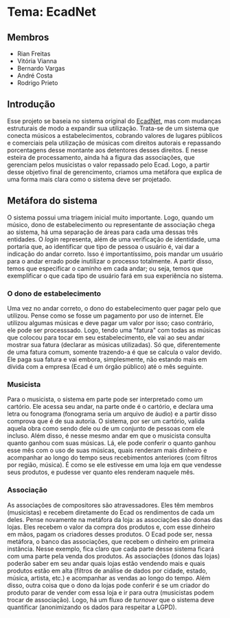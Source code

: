# Tema: EcadNet
## Membros
- Rian Freitas
- Vitória Vianna
- Bernardo Vargas
- André Costa
- Rodrigo Prieto
## Introdução
Esse projeto se baseia no sistema original do [EcadNet](https://www.ecadnet.org.br/client/app/#/home), mas com mudanças estruturais de modo a expandir sua utilização. Trata-se de um sistema que conecta músicos a estabelecimentos, cobrando valores de lugares públicos e comerciais pela utilização de músicas com direitos autorais e repassando porcentagens desse montante aos detentores desses direitos. E nesse esteira de processamento, ainda há a figura das associações, que gerenciam pelos musicistas o valor repassado pelo Ecad. Logo, a partir desse objetivo final de gerencimento, criamos uma metáfora que explica de uma forma mais clara como o sistema deve ser projetado.
## Metáfora do sistema
O sistema possui uma triagem inicial muito importante. Logo, quando um músico, dono de estabelecimento ou representante de associação chega ao sistema, há uma separação de áreas para cada uma dessas três entidades. O _login_ representa, além de uma verificação de identidade, uma portaria que, ao identificar que tipo de pessoa o usuário é, vai dar a indicação do andar correto. Isso é importantíssimo, pois mandar um usuário para o andar errado pode inutilizar o processo totalmente. A partir disso, temos que especificar o caminho em cada andar; ou seja, temos que exemplificar o que cada tipo de usuário fará em sua experiência no sistema.
### O dono de estabelecimento
Uma vez no andar correto, o dono do estabelecimento quer pagar pelo que utilizou. Pense como se fosse um pagamento por uso de internet. Ele utilizou algumas músicas e deve pagar um valor por isso; caso contrário, ele pode ser processsado. Logo, tendo uma "fatura" com todas as músicas que colocou para tocar em seu estabelecimento, ele vai ao seu andar mostrar sua fatura (declarar as músicas utilizadas). Só que, diferentemente de uma fatura comum, somente trazendo-a é que se calcula o valor devido. Ele paga sua fatura e vai embora, simplesmente, não estando mais em dívida com a empresa (Ecad é um órgão público) até o mês seguinte. 
### Musicista
Para o musicista, o sistema em parte pode ser interpretado como um cartório. Ele acessa seu andar, na parte onde é o cartório, e declara uma letra ou fonograma (fonograma seria um arquivo de áudio) e a partir disso comprova que é de sua autoria. O sistema, por ser um cartório, valida aquela obra como sendo dele ou de um conjunto de pessoas com ele incluso. Além disso, é nesse mesmo andar em que o musicista consulta quanto ganhou com suas músicas. Lá, ele pode conferir o quanto ganhou esse mês com o uso de suas músicas, quais renderam mais dinheiro e acompanhar ao longo do tempo seus recebimentos anteriores (com filtros por região, música). É como se ele estivesse em uma loja em que vendesse seus produtos, e pudesse ver quanto eles renderam naquele mês.
### Associação
As associações de compositores são atravessadores. Eles têm membros (musicistas) e recebem diretamente do Ecad os rendimentos de cada um deles. Pense novamente na metáfora da loja: as associações são donas das lojas. Eles recebem o valor da compra dos produtos e, com esse dinheiro em mãos, pagam os criadores desses produtos. O Ecad pode ser, nessa metáfora, o banco das associações, que recebem o dinheiro em primeira instância. Nesse exemplo, fica claro que cada parte desse sistema ficará com uma parte pela venda dos produtos. As associações (donos das lojas) poderão saber em seu andar quais lojas estão  vendendo mais e quais produtos estão em alta (filtros de análise de dados por cidade, estado, música, artista, etc.) e acompanhar as vendas ao longo do tempo. Além disso, outra coisa que o dono da lojas pode conferir é se um criador do produto parar de vender com essa loja e ir para outra (musicistas podem trocar de associação). Logo, há um fluxo de _turnover_ que o sistema deve quantificar (anonimizando os dados para respeitar a LGPD).
 
